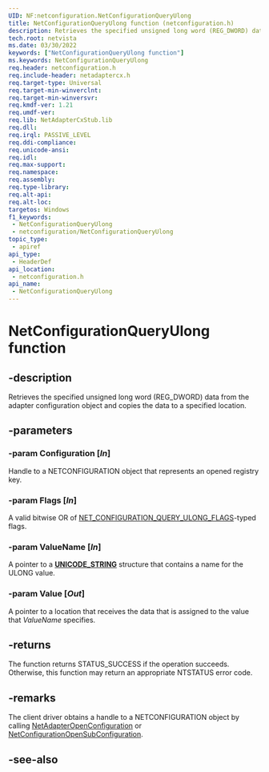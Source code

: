 ```yaml
---
UID: NF:netconfiguration.NetConfigurationQueryUlong
title: NetConfigurationQueryUlong function (netconfiguration.h)
description: Retrieves the specified unsigned long word (REG_DWORD) data from the adapter configuration object and copies the data to a specified location.
tech.root: netvista
ms.date: 03/30/2022
keywords: ["NetConfigurationQueryUlong function"]
ms.keywords: NetConfigurationQueryUlong
req.header: netconfiguration.h
req.include-header: netadaptercx.h
req.target-type: Universal
req.target-min-winverclnt: 
req.target-min-winversvr: 
req.kmdf-ver: 1.21
req.umdf-ver: 
req.lib: NetAdapterCxStub.lib
req.dll: 
req.irql: PASSIVE_LEVEL
req.ddi-compliance: 
req.unicode-ansi: 
req.idl: 
req.max-support: 
req.namespace: 
req.assembly: 
req.type-library: 
req.alt-api: 
req.alt-loc: 
targetos: Windows
f1_keywords:
 - NetConfigurationQueryUlong
 - netconfiguration/NetConfigurationQueryUlong
topic_type:
 - apiref
api_type:
 - HeaderDef
api_location:
 - netconfiguration.h
api_name:
 - NetConfigurationQueryUlong
---
```


# NetConfigurationQueryUlong function


## -description

Retrieves the specified unsigned long word (REG_DWORD) data from the adapter configuration object and copies the data to a specified location.

## -parameters

### -param Configuration [_In_]

Handle to a NETCONFIGURATION object that represents an opened registry key.

### -param Flags [_In_]

A valid bitwise OR of [NET_CONFIGURATION_QUERY_ULONG_FLAGS](ne-netconfiguration-_net_configuration_query_ulong_flags.md)-typed flags.

### -param ValueName [_In_]

A pointer to a [**UNICODE_STRING**](/windows/win32/api/ntdef/ns-ntdef-_unicode_string) structure that contains a name for the ULONG value.

### -param Value [_Out_]

A pointer to a location that receives the data that is assigned to the value that *ValueName* specifies.

## -returns

The function returns STATUS_SUCCESS if the operation succeeds. Otherwise, this function may return an appropriate NTSTATUS error code.

## -remarks

The client driver obtains a handle to a NETCONFIGURATION object by calling [NetAdapterOpenConfiguration](../netadapter/nf-netadapter-netadapteropenconfiguration.md) or [NetConfigurationOpenSubConfiguration](nf-netconfiguration-netconfigurationopensubconfiguration.md).

## -see-also
